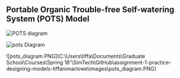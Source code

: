 ## **P**ortable **O**rganic **T**rouble-free **S**elf-watering System (**POTS**) Model

![POTS diagram](..\pots_diagram.png)

![pots Diagram](../images/pots_diagram.png)

![pots_diagram.PNG](C:\Users\tiffa\Documents\Graduate School\Courses\Spring 18'\SimTech\GitHub\assignment-1-practice-designing-models-tiffanimarlowe\images\pots_diagram.PNG)
